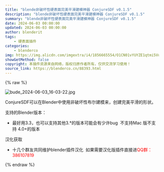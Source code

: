 ```yaml
---
title: "blende非破坏性硬表面完美平滑建模神器 ConjureSDF v0.1.5"
description: "blende非破坏性硬表面完美平滑建模神器 ConjureSDF v0.1.5"
summary: "blende非破坏性硬表面完美平滑建模神器 ConjureSDF v0.1.5"
date: 2024-06-03 00:00:00
updated: 2024-06-03 00:00:00
author: blenderit
tags: 
    - 硬表面插件
categories:
    - blenderco
img: https://img.alicdn.com/imgextra/i4/1856665554/O1CN01vYUYZE1qtmi5VuSpK_!!1856665554.jpg
showGetMethod: false
copyright: 本插件资源来自网络，版权归原作者所有，仅供交流学习使用！
source_link: https://blenderco.cn/88393.html
---
```


{% raw %}
<p><img class="aligncenter" src="https://img.alicdn.com/imgextra/i4/1856665554/O1CN01vYUYZE1qtmi5VuSpK_!!1856665554.jpg" alt="bude_2024-06-03_16-03-22.jpg"></p><p>ConjureSDF可以在Blender中使用非破坏性布尔建模来，创建完美平滑的形状。</p><p>支持的Blender版本：</p><ul>
<li>最好用3.3，也可以支持其他3.*的版本可能会有少许bug  不支持Mac 版不支持 4.0+的版本</li>
</ul><p>汉化获取</p><ul>
<li>十几个群友共同维护blender插件汉化  如果需要汉化版插件直接进<span style="color: #ff0000;">QQ群：386107819</span></li>
</ul>
<div style="display: none">blenderco</div>
{% endraw %}